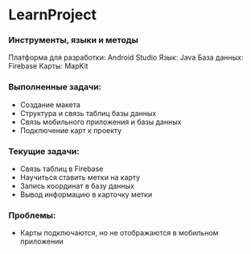 # LearnProject

### Инструменты, языки и методы ###
Платформа для разработки: Android Studio
Язык: Java
База данных: Firebase
Карты: MapKit

### Выполненные задачи: ###
+ Создание макета
+ Структура и связь таблиц базы данных
+ Связь мобильного приложения и базы данных
+ Подключение карт к проекту

### Текущие задачи: ###
- Связь таблиц в Firebase
- Научиться ставить метки на карту
- Запись координат в базу данных
- Вывод информацию в карточку метки

### Проблемы:
- Карты подключаются, но не отображаются в мобильном приложении
